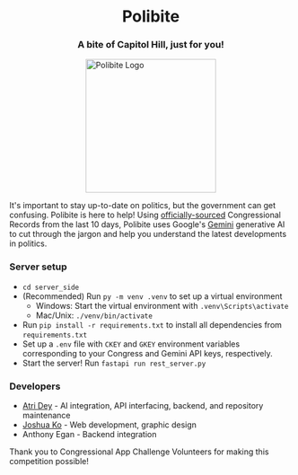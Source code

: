 <h1 align="center">Polibite</h1><p align="center">
<h3 align="center">A bite of Capitol Hill, just for you!</h3><p align="center">
<p align="center">
  <div style="display: flex; justify-content: center; align-items: center;">
    <img src="https://repository-images.githubusercontent.com/876954395/e868085c-e19b-428d-9004-35c7014efd01" width="232" height="238" alt="Polibite Logo"/>
  </div>
</p>

It's important to stay up-to-date on politics, but the government can get confusing. Polibite is here to help! Using [officially-sourced](https://github.com/LibraryOfCongress/api.congress.gov/) Congressional Records from the last 10 days, Polibite uses Google's [Gemini](https://github.com/google-gemini) generative AI to cut through the jargon and help you understand the latest developments in politics.

### Server setup
* `cd server_side`
* (Recommended) Run `py -m venv .venv` to set up a virtual environment
  * Windows: Start the virtual environment with `.venv\Scripts\activate`
  * Mac/Unix: `./venv/bin/activate`
* Run `pip install -r requirements.txt` to install all dependencies from `requirements.txt`
* Set up a `.env` file with `CKEY` and `GKEY` environment variables corresponding to your Congress and Gemini API keys, respectively.
* Start the server! Run `fastapi run rest_server.py`

### Developers
* [Atri Dey](https://github.com/atride) - AI integration, API interfacing, backend, and repository maintenance
* [Joshua Ko](https://github.com/Joshua-Ko7) - Web development, graphic design  
* Anthony Egan - Backend integration

Thank you to Congressional App Challenge Volunteers for making this competition possible!
